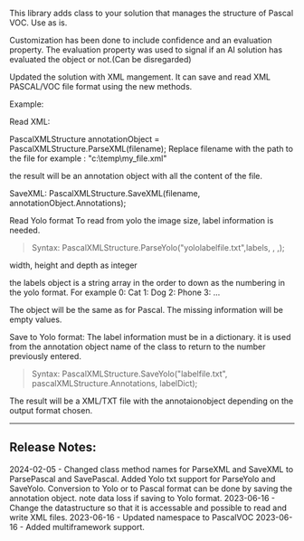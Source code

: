 ﻿This library adds class to your solution that manages the
structure of Pascal VOC. Use as is. 

Customization has been done to include confidence and an evaluation property.
The evaluation property was used to signal if an AI solution has evaluated the object or not.(Can be disregarded)

Updated the solution with XML mangement. It can save and read XML PASCAL/VOC file format using the 
new methods.

Example:

Read XML: 

PascalXMLStructure annotationObject = PascalXMLStructure.ParseXML(filename);
Replace filename with the path to the file for example : "c:\temp\my_file.xml"

the result will be an annotation object with all the content of the file.

SaveXML:
PascalXMLStructure.SaveXML(filename, annotationObject.Annotations);

Read Yolo format
To read from yolo the image size, label information is needed.

> Syntax: PascalXMLStructure.ParseYolo("yololabelfile.txt",labels, <width>, <height>,<depth>);

width, height and depth as integer

the labels object is a string array in the order to down as the numbering in the yolo format. For example
0: Cat
1: Dog
2: Phone
3: ...

The object will be the same as for Pascal. The missing information will be empty values.

Save to Yolo format:
The label information must be in a dictionary. it is used from the annotation object name of the class to
return to the number previously entered.

> Syntax: PascalXMLStructure.SaveYolo("labelfile.txt", pascalXMLStructure.Annotations, labelDict);

The result will be a XML/TXT file with the annotaionobject depending on the output format chosen.


------------------------
Release Notes:
------------------------
2024-02-05 - Changed class method names for ParseXML and SaveXML to ParsePascal and SavePascal. Added Yolo txt support for ParseYolo and SaveYolo. Conversion to Yolo or to Pascal format can be done by saving the annotation object. note data loss if saving to Yolo format.
2023-06-16 - Change the datastructure so that it is accessable and possible to read and write XML files. 
2023-06-16 - Updated namespace to PascalVOC
2023-06-16 - Added multiframework support.